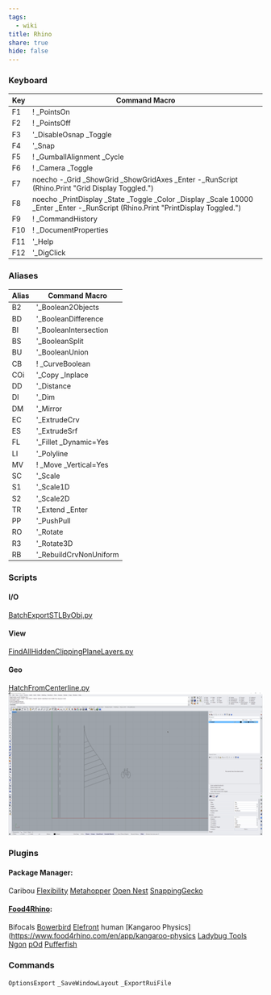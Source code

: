 ```yaml
---
tags:
  - wiki
title: Rhino
share: true
hide: false
---
```

### Keyboard

| Key | Command Macro                                                                                                                     |
| --- | --------------------------------------------------------------------------------------------------------------------------------- |
| F1  | ! _PointsOn                                                                                                                       |
| F2  | ! _PointsOff                                                                                                                      |
| F3  | '_DisableOsnap _Toggle                                                                                                            |
| F4  | '_Snap                                                                                                                            |
| F5  | ! _GumballAlignment _Cycle                                                                                                        |
| F6  | ! _Camera _Toggle                                                                                                                 |
| F7  | noecho -_Grid _ShowGrid _ShowGridAxes _Enter  -_RunScript (Rhino.Print "Grid Display Toggled.")                                   |
| F8  | noecho _PrintDisplay _State  _Toggle _Color _Display _Scale 10000 _Enter _Enter -_RunScript (Rhino.Print "PrintDisplay Toggled.") |
| F9  | ! _CommandHistory                                                                                                                 |
| F10 | ! _DocumentProperties                                                                                                             |
| F11 | '_Help                                                                                                                            |
| F12 | '_DigClick                                                                                                                        |


### Aliases

| Alias | Command Macro          |
| ----- | ---------------------- |
| B2    | '_Boolean2Objects      |
| BD    | '_BooleanDifference    |
| BI    | '_BooleanIntersection  |
| BS    | '_BooleanSplit         |
| BU    | '_BooleanUnion         |
| CB    | ! \_CurveBoolean       |
| COi   | '_Copy _Inplace        |
| DD    | '_Distance             |
| DI    | '_Dim                  |
| DM    | '_Mirror               |
| EC    | '_ExtrudeCrv           |
| ES    | '_ExtrudeSrf           |
| FL    | '_Fillet _Dynamic=Yes  |
| LI    | '_Polyline             |
| MV    | ! _Move _Vertical=Yes  |
| SC    | '_Scale                |
| S1    | '_Scale1D              |
| S2    | '_Scale2D              |
| TR    | '_Extend _Enter        |
| PP    | '_PushPull             |
| RO    | '_Rotate               |
| R3    | '_Rotate3D             |
| RB    | '_RebuildCrvNonUniform |


### Scripts

#### I/O
[BatchExportSTLByObj.py](Configs/Files/BatchExportSTLByObj.py)

#### View
[FindAllHiddenClippingPlaneLayers.py](/docs/assets/img/FindAllHiddenClippingPlaneLayers.py)


#### Geo
[HatchFromCenterline.py](/docs/assets/img/HatchFromCenterline.py)
![HatchFromCenterline](/docs/assets/img/HatchFromCenterline.gif)

### Plugins
#### Package Manager:

Caribou
[Flexibility](https://www.food4rhino.com/en/app/flexibility)
[Metahopper](https://www.food4rhino.com/en/app/metahopper)
[Open Nest](https://www.food4rhino.com/en/app/opennest)
[SnappingGecko](https://www.food4rhino.com/en/app/snappinggecko)

#### [Food4Rhino](https://www.food4rhino.com/en):
Bifocals
[Bowerbird](https://www.food4rhino.com/en/app/bowerbird#downloads_list)
[Elefront](https://www.food4rhino.com/en/app/elefront)
human
[Kangaroo Physics](https://www.food4rhino.com/en/app/kangaroo-physics
[Ladybug Tools](https://www.food4rhino.com/en/app/ladybug-tools)
[Ngon](https://www.food4rhino.com/en/app/ngon)
[pOd](https://www.food4rhino.com/en/app/podghbutton)
[Pufferfish](https://www.food4rhino.com/en/app/pufferfish)


### Commands

`OptionsExport`
`_SaveWindowLayout`
`_ExportRuiFile`
